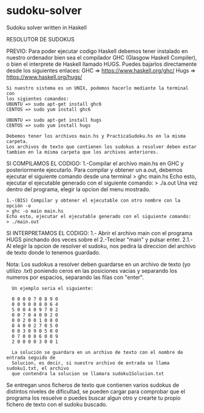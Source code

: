 # sudoku-solver
Sudoku solver written in Haskell

 RESOLUTOR DE SUDOKUS

PREVIO:
	Para poder ejecutar codigo Haskell debemos tener instalado en nuestro
	ordenador bien sea el compilador GHC (Glasgow Haskell Compiler), o bien
	el interprete de Haskell llamado HUGS.
	Puedes bajarlos directamente desde los siguientes enlaces:
	GHC => https://www.haskell.org/ghc/
	Hugs => https://www.haskell.org/hugs/

	Si nuestro sistema es un UNIX, podemos hacerlo mediante la terminal con
	los sigientes comandos:
	UBUNTU => sudo apt-get install ghc6
	CENTOS => sudo yum install ghc6

	UBUNTU => sudo apt-get install hugs
	CENTOS => sudo yum install hugs

	Debemos tener los archivos main.hs y PracticaSudoku.hs en la misma carpeta.
	Los archivos de texto que contienen los sudokus a resolver deben estar 
	tambien en la misma carpeta que los archivos anteriores.

SI COMPILAMOS EL CODIGO:
	1.-Compilar el archivo main.hs en GHC y posteriormente ejecutarlo.
	Para compilar y obtener un a.out, debemos ejecutar el siguiente comando
	desde una terminal
	> ghc main.hs
	Echo esto, ejecutar el ejecutable generado con el siguiente comando:
	> ./a.out
	Una vez dentro del programa, elegir la opcion del menu mostrado.

	1.-(BIS) Compilar y obtener el ejecutable con otro nombre con la opción -o
	> ghc -o main main.hs
	Echo esto, ejecutar el ejecutable generado con el siguiente comando:
	> ./main.out

SI INTERPRETAMOS EL CODIGO:
	1.- Abrir el archivo main con el programa HUGS pinchando dos veces sobre el
	2.-Teclear "main" y pulsar enter.
  	2.1.- Al elegir la opcion de resolver el sudoku, nos pedira la direccion del archivo
        de texto donde lo tenemos guardado.

Nota: Los sudokus a resolver deben guardarse en un archivo de texto (yo utilizo .txt)
      poniendo ceros en las posiciones vacias y separando los numeros por espacios,
      separando las filas con "enter".

      Un ejemplo seria el siguiente:

      0 0 0 0 7 0 8 9 0
      0 0 9 0 0 8 0 6 4
      5 0 0 4 0 9 7 0 2
      0 0 7 0 4 0 0 2 0
      0 0 2 0 0 1 0 8 0
      8 4 0 0 2 7 0 5 0
      0 0 3 0 9 0 5 0 0
      0 7 0 0 8 6 0 0 9
      2 0 0 0 0 3 0 0 1

      La solución se guardara en un archivo de texto con el nombre de entrada seguido de
      Solucion, es decir, si nuestro archivo de entrada se llama sudoku1.txt, el archivo 
      que contendra la solucion se llamara sudoku1Solucion.txt

Se entregan unos ficheros de texto que contienen varios sudokus de distintos niveles de 
dificultad, se pueden cargar para comprobar que el programa los resuelve o puedes buscar
algun otro y crearte tu propio fichero de texto con el sudoku buscado.
